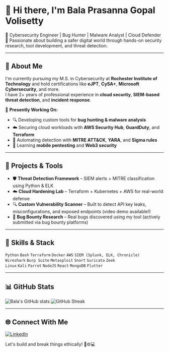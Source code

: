 # 👋 Hi there, I'm Bala Prasanna Gopal Volisetty

🎯 Cybersecurity Engineer | Bug Hunter | Malware Analyst | Cloud Defender  
🔐 Passionate about building a safer digital world through hands-on security research, tool development, and threat detection.

---

## 🧠 About Me
I'm currently pursuing my M.S. in Cybersecurity at **Rochester Institute of Technology** and hold certifications like **eJPT**, **CySA+**, **Microsoft Cybersecurity**, and more.  
I have 2+ years of professional experience in **cloud security**, **SIEM-based threat detection**, and **incident response**.

🔭 **Presently Working On:**
- 🔍 Developing custom tools for **bug hunting & malware analysis**
- ☁️ Securing cloud workloads with **AWS Security Hub**, **GuardDuty**, and **Terraform**
- 🔄 Automating detection with **MITRE ATT&CK**, **YARA**, and **Sigma rules**
- 📱 Learning **mobile pentesting** and **Web3 security**

---

## 🔧 Projects & Tools
- 🛡️ **Threat Detection Framework** – SIEM alerts + MITRE classification using Python & ELK
- ☁️ **Cloud Hardening Lab** – Terraform + Kubernetes + AWS for real-world defense
- 🔍 **Custom Vulnerability Scanner** – Built to detect API key leaks, misconfigurations, and exposed endpoints (video demo available!)
- 🧪 **Bug Bounty Research** – Real bugs discovered using my tool (actively submitted via bug bounty platforms)

---

## 🧠 Skills & Stack
`Python` `Bash` `Terraform` `Docker` `AWS` `SIEM (Splunk, ELK, Chronicle)`  
`Wireshark` `Burp Suite` `Metasploit` `Snort` `Suricata` `Zeek`  
`Linux` `Kali` `Parrot` `NodeJS` `React` `MongoDB` `Flutter`  

---

## 📊 GitHub Stats
![Bala's GitHub stats](https://github-readme-stats.vercel.app/api?username=coffinxp&show_icons=true&theme=radical)
![GitHub Streak](https://streak-stats.demolab.com?user=coffinxp&theme=radical)

---

## 🌐 Connect With Me
[![LinkedIn](https://img.shields.io/badge/LinkedIn-blue?logo=linkedin&style=for-the-badge)](https://www.linkedin.com/in/bala-prasanna-gopal-volisetty-2001/)

Let's build and break things ethically! 🧠⚙️💻
